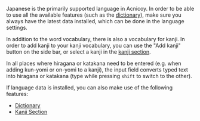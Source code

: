 Japanese is the primarily supported language in Acnicoy. In order to be able to
use all the available features (such as the [dictionary](help#Languages#Japanese#Dictionary)),
make sure you always have the latest data installed, which can be done in the
language settings.

In addition to the word vocabulary, there is also a vocabulary for kanji. In
order to add kanji to your kanji vocabulary, you can use the "Add kanji" button
on the side bar, or select a kanji in the [kanji section](help#Languages#Japanese#Kanji_section).

In all places where hiragana or katakana need to be entered (e.g. when adding
kun-yomi or on-yomi to a kanji), the input field converts typed text into
hiragana or katakana (type while pressing `shift` to switch to the other).

If language data is installed, you can also make use of the following features:

- [Dictionary](help#Languages#Japanese#Dictionary)
- [Kanji Section](help#Languages#Japanese#Kanji_section)
